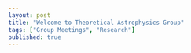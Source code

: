 ```yaml
---
layout: post
title: "Welcome to Theoretical Astrophysics Group"
tags: ["Group Meetings", "Research"]
published: true
---
```


